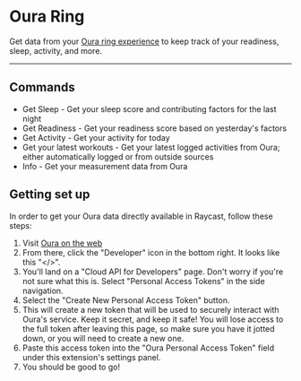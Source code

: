 # Oura Ring

Get data from your [Oura ring experience](https://ouraring.com) to keep track of your readiness, sleep, activity, and more.

---

## Commands

- Get Sleep - Get your sleep score and contributing factors for the last night
- Get Readiness - Get your readiness score based on yesterday's factors
- Get Activity - Get your activity for today
- Get your latest workouts - Get your latest logged activities from Oura; either automatically logged or from outside sources
- Info - Get your measurement data from Oura

## Getting set up
In order to get your Oura data directly available in Raycast, follow these steps:
1. Visit [Oura on the web](https://cloud.ouraring.com/)
2. From there, click the "Developer" icon in the bottom right. It looks like this "</>".
3. You'll land on a "Cloud API for Developers" page. Don't worry if you're not sure what this is. Select "Personal Access Tokens" in the side navigation.
4. Select the "Create New Personal Access Token" button. 
5. This will create a new token that will be used to securely interact with Oura's service. Keep it secret, and keep it safe! You will lose access to the full token after leaving this page, so make sure you have it jotted down, or you will need to create a new one.
6. Paste this access token into the "Oura Personal Access Token" field under this extension's settings panel.
7. You should be good to go!